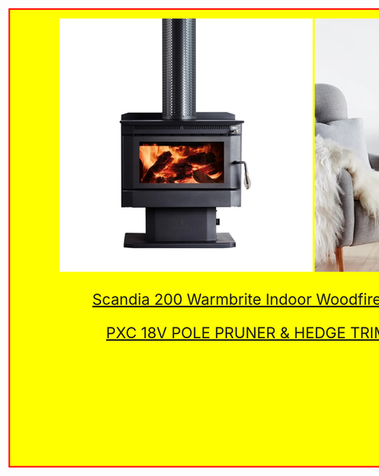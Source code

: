 <html>

<body>

<div id="mr-content">
<div class="mr-title">
</div>

<br>

<img src="scandia200.jpg" height="500" width="500" align="middle">
<img src="scandia200_1_.jpg" height="500" width="500" align="middle">


<div class="mr-scandia200">
<br>
<a href="https://www.bunnings.com.au/scandia-200-warmbrite-indoor-woodfire-heater_p3171489">Scandia 200 Warmbrite Indoor Woodfire Heater</a>
<br>

<a href="https://ozito.com.au/products/18v-pole-pruner-hedge-trimmer-kit-3-0ah/">PXC 18V POLE PRUNER & HEDGE TRIMMER</a>
</div>

<style>



#mr-content{
width:1200px;
height:900px;
background:yellow;
border:3px solid red;
text-align: center;
}

.mr-scandia200{
position: relative;
left:50px;
width:800px;
bottom:50px;
height:auto;
padding: auto;
background:;
color:white;
margin:50px;
font-size:30px;
}

</style>
